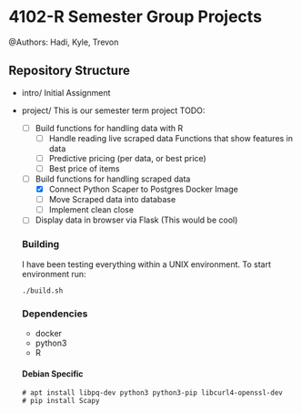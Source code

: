 # 4102-R Semester Group Projects

@Authors: Hadi, Kyle, Trevon

## Repository Structure
- intro/
	Initial Assignment

- project/
	This is our semester term project
	TODO:
	- [ ] Build functions for handling data with R
		- [ ] Handle reading live scraped data
		Functions that show features in data
		- [ ] Predictive pricing (per data, or best price)
		- [ ] Best price of items
	- [ ] Build functions for handling scraped data
		- [x] Connect Python Scaper to Postgres Docker Image
		- [ ] Move Scraped data into database
		- [ ] Implement clean close
	- [ ] Display data in browser via Flask (This would be cool)
	
	### Building 
	I have been testing everything within a UNIX environment. To start
	environment run:
	``` 
	./build.sh 
	```

	### Dependencies
	- docker
	- python3
	- R

	#### Debian Specific
	```
	# apt install libpq-dev python3 python3-pip libcurl4-openssl-dev
	# pip install Scapy
	```
